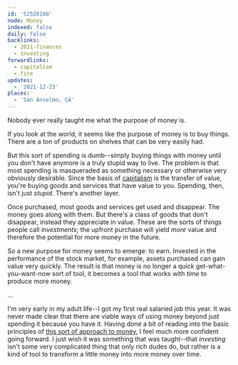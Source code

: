 ```yaml
---
id: '52520100'
node: Money
indexed: false
daily: false
backlinks:
  - 2021-finances
  - investing
forwardlinks:
  - capitalism
  - fire
updates:
  - '2021-12-23'
places:
  - 'San Anselmo, CA'
---
```

Nobody ever really taught me what the purpose of money is. 

If you look at the world, it seems like the purpose of money is to buy things. There are a ton of products on shelves that can be very easily had. 

But this sort of spending is dumb--simply buying things with money until you don't have anymore is a truly stupid way to live. The problem is that most spending is masqueraded as something necessary or otherwise very obviously desirable. Since the basis of [capitalism](capitalism.md) is the transfer of value, you're buying goods and services that have value to you. Spending, then, isn't just *stupid*. There's another layer. 

Once purchased, most goods and services get used and disappear. The money goes along with them. But there's a class of goods that don't disappear, instead they appreciate in value. These are the sorts of things people call *investments*; the upfront purchase will yield *more* value and therefore the potential for more money in the future. 

So a new purpose for money seems to emerge: to earn. Invested in the performance of the stock market, for example, assets purchased can gain value very quickly. The result is that money is no longer a quick get-what-you-want-now sort of tool, it becomes a tool that works with *time* to produce more money.  

...

I'm very early in my adult life--I got my first real salaried job this year. It was never made clear that there are viable ways of using money beyond just spending it because you have it. Having done a bit of reading into the basic principles of [this sort of approach to money](fire.md), I feel much more confident going forward. I just wish it was something that was taught--that *investing* isn't some very complicated thing that only rich dudes do, but rather is a kind of tool to transform a little money into more money over time. 




